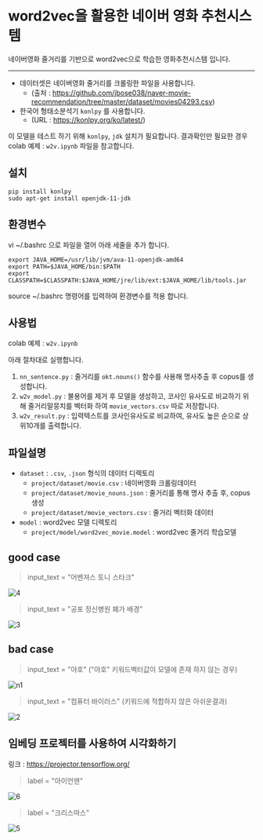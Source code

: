 # word2vec을 활용한 네이버 영화 추천시스템

네이버영화 줄거리를 기반으로 word2vec으로 학습한 영화추천시스템 입니다.

***

- 데이터셋은 네이버영화 줄거리를 크롤링한 파일을 사용합니다.
  - (출처 : https://github.com/jbose038/naver-movie-recommendation/tree/master/dataset/movies04293.csv)
- 한국어 형태소분석기 `konlpy` 를 사용합니다.
  - (URL : https://konlpy.org/ko/latest/)

이 모델을 테스트 하기 위해 `konlpy`, `jdk` 설치가 필요합니다.
결과확인만 필요한 경우 colab 예제 : `w2v.ipynb` 파일을 참고합니다.

## 설치

```
pip install konlpy
sudo apt-get install openjdk-11-jdk
```

## 환경변수
vi ~/.bashrc 으로 파일을 열어 아래 세줄을 추가 합니다.
```
export JAVA_HOME=/usr/lib/jvm/ava-11-openjdk-amd64
export PATH=$JAVA_HOME/bin:$PATH
export CLASSPATH=$CLASSPATH:$JAVA_HOME/jre/lib/ext:$JAVA_HOME/lib/tools.jar
```
source ~/.bashrc 명령어를 입력하여 환경변수를 적용 합니다.

## 사용법

colab 예제 : `w2v.ipynb`

아래 절차대로 실행합니다.
1. `nn_sentence.py` : 줄거리를 `okt.nouns()` 함수를 사용해 명사추출 후 copus를 생성합니다.
2. `w2v_model.py` : 불용어를 제거 후 모델을 생성하고, 코사인 유사도로 비교하기 위해 줄거리말뭉치를 벡터화 하여 `movie_vectors.csv` 따로 저장합니다.
3. `w2v_result.py` : 입력텍스트를 코사인유사도로 비교하여, 유사도 높은 순으로 상위10개를 출력합니다.

## 파일설명
- `dataset` : `.csv`, `.json` 형식의 데이터 디렉토리
  - `project/dataset/movie.csv` : 네이버영화 크롤링데이터
  - `project/dataset/movie_nouns.json` : 줄거리를 통해 명사 추출 후, copus 생성
  - `project/dataset/movie_vectors.csv` : 줄거리 벡터화 데이터
- `model` : word2vec 모델 디렉토리
  -  `project/model/word2vec_movie.model` : word2vec 줄거리 학습모델


## good case
> input_text = "어벤져스 토니 스타크"

![4](https://github.com/k1mtaeye07/ai_programming/assets/106365897/008a93e9-2b4f-4e70-8552-d477eed2c886)

> input_text = "공포 정신병원 폐가 배경"

![3](https://github.com/k1mtaeye07/ai_programming/assets/106365897/88a66b03-93d7-4542-9a05-a246f5074e87)


## bad case
> input_text = "야호" ("야호" 키워드벡터값이 모델에 존재 하지 않는 경우)

![n1](https://github.com/k1mtaeye07/ai_programming/assets/106365897/2675243d-f56e-46b7-aa45-0c9507bfff8a)

> input_text = "컴퓨터 바이러스" (키워드에 적합하지 않은 아쉬운결과)

![2](https://github.com/k1mtaeye07/ai_programming/assets/106365897/5eafe500-912f-4418-8976-6d4f808a567a)


## 임베딩 프로젝터를 사용하여 시각화하기
 링크 : https://projector.tensorflow.org/
> label = "아이언맨"

![6](https://github.com/k1mtaeye07/ai_programming/assets/106365897/50a0a207-3d3b-402c-9bc2-3c6b906cfbcd)

> label = "크리스마스"

![5](https://github.com/k1mtaeye07/ai_programming/assets/106365897/6807a969-ef5f-4450-8a14-d6ae5cb981d8)


                                                                          
